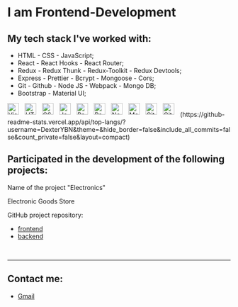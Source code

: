 # I am  Frontend-Development

## My tech stack I've worked with:
<ul>
<li>HTML - CSS - JavaScript;</li>
<li>React - React Hooks - React Router;</li>
<li>Redux - Redux Thunk - Redux-Toolkit - Redux Devtools;</li>
<li>Express - Prettier - Bcrypt - Mongoose - Cors;</li>
<li> Git - Github - Node JS - Webpack - Mongo DB;</li>
<li> Bootstrap - Material UI;</li>
</ul>

<img align="left" alt="Visual Studio Code" width="26px" src="https://cdn.jsdelivr.net/gh/devicons/devicon/icons/vscode/vscode-original.svg" style="padding-right:10px;" />

<img align="left" alt="HTML5" width="26px" src="https://cdn.jsdelivr.net/gh/devicons/devicon/icons/html5/html5-original.svg" style="padding-right:10px;" />

<img align="left" alt="CSS3" width="26px" src="https://cdn.jsdelivr.net/gh/devicons/devicon/icons/css3/css3-original.svg" style="padding-right:10px;" />

<img align="left" alt="JavaScript" width="26px" src="https://cdn.jsdelivr.net/gh/devicons/devicon/icons/javascript/javascript-original.svg" style="padding-right:10px;" />

<img align="left" alt="React" width="26px" src="https://cdn.jsdelivr.net/gh/devicons/devicon/icons/react/react-original.svg" style="padding-right:10px;" />
<img align="left" alt="ReduxThunk" width="26px" src="https://cdn4.iconfinder.com/data/icons/logos-brands-5/24/redux-512.png" style="padding-right:10px;" />

<img align="left" alt="Node.js" width="26px" src="https://cdn.jsdelivr.net/gh/devicons/devicon/icons/nodejs/nodejs-original.svg" style="padding-right:10px;" />

<img align="left" alt="MongoDB" width="26px" src="https://cdn.jsdelivr.net/gh/devicons/devicon/icons/mongodb/mongodb-original.svg" style="padding-right:10px;" />

<img align="left" alt="Git" width="26px" src="https://cdn.jsdelivr.net/gh/devicons/devicon/icons/git/git-original.svg" style="padding-right:10px;" />

<img align="left" alt="GitHub" width="26px" src="https://user-images.githubusercontent.com/3369400/139447912-e0f43f33-6d9f-45f8-be46-2df5bbc91289.png" style="padding-right:10px;" />
</br>
(https://github-readme-stats.vercel.app/api/top-langs/?username=DexterYBN&theme=&hide_border=false&include_all_commits=false&count_private=false&layout=compact)
</br>

## Participated in the development of the following projects:

Name of the project "Electronics"

Electronic Goods Store


GitHub project repository:

- [frontend](https://github.com/Baysangur9/marketplace_frontend)
- [backend](https://github.com/Baysangur9/marketplace_backend)
</br>

---

<h2>Contact me:</h2>


- [Gmail](https://mail.google.com/mail/u/0/#inbox)
